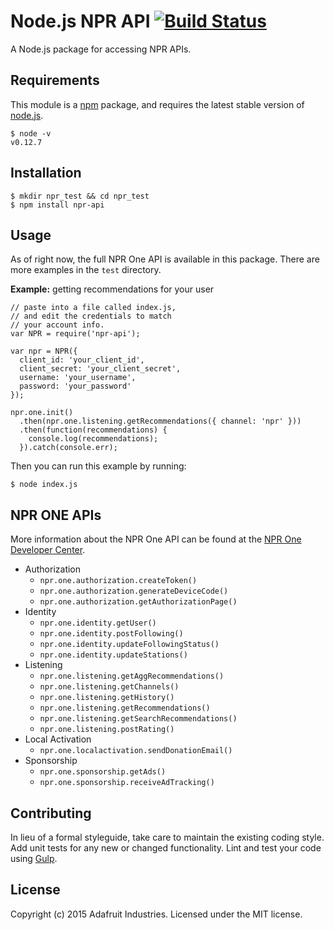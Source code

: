 # Node.js NPR API [![Build Status](https://travis-ci.org/adafruit/node_npr.svg?branch=master)](https://travis-ci.org/adafruit/node_npr)

A Node.js package for accessing NPR APIs.

## Requirements

This module is a [npm](https://www.npmjs.org) package, and requires
the latest stable version of [node.js](https://nodejs.org).

```
$ node -v
v0.12.7
```

## Installation

```
$ mkdir npr_test && cd npr_test
$ npm install npr-api
```

## Usage

As of right now, the full NPR One API is available in this package. There
are more examples in the `test` directory.

**Example:** getting recommendations for your user
```
// paste into a file called index.js,
// and edit the credentials to match
// your account info.
var NPR = require('npr-api');

var npr = NPR({
  client_id: 'your_client_id',
  client_secret: 'your_client_secret',
  username: 'your_username',
  password: 'your_password'
});

npr.one.init()
  .then(npr.one.listening.getRecommendations({ channel: 'npr' }))
  .then(function(recommendations) {
    console.log(recommendations);
  }).catch(console.err);

```

Then you can run this example by running:

```
$ node index.js
```

## NPR ONE APIs

More information about the NPR One API can be found at the [NPR One Developer Center](http://dev.npr.org/api/).

* Authorization
  * `npr.one.authorization.createToken()`
  * `npr.one.authorization.generateDeviceCode()`
  * `npr.one.authorization.getAuthorizationPage()`
* Identity
  * `npr.one.identity.getUser()`
  * `npr.one.identity.postFollowing()`
  * `npr.one.identity.updateFollowingStatus()`
  * `npr.one.identity.updateStations()`
* Listening
  * `npr.one.listening.getAggRecommendations()`
  * `npr.one.listening.getChannels()`
  * `npr.one.listening.getHistory()`
  * `npr.one.listening.getRecommendations()`
  * `npr.one.listening.getSearchRecommendations()`
  * `npr.one.listening.postRating()`
* Local Activation
  * `npr.one.localactivation.sendDonationEmail()`
* Sponsorship
  * `npr.one.sponsorship.getAds()`
  * `npr.one.sponsorship.receiveAdTracking()`

## Contributing
In lieu of a formal styleguide, take care to maintain the existing
coding style. Add unit tests for any new or changed functionality.
Lint and test your code using [Gulp](http://gulpjs.com/).

## License

Copyright (c) 2015 Adafruit Industries. Licensed under the MIT license.
